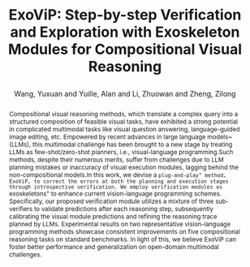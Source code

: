 ---
layout: pub
type: inproceedings
title: >
    ExoViP: Step-by-step Verification and Exploration with Exoskeleton Modules for Compositional Visual Reasoning
author: Wang, Yuxuan and Yuille, Alan and Li, Zhuowan and Zheng, Zilong
abbr: CoLM'24
correspondence: Li, Zhuowan and Zheng, Zilong
pdf: https://openreview.net/pdf?id=6U1FEKP7Ar
# pdf: https://aclanthology.org/2023.emnlp-main.334.pdf
# booktitle: The Conference on Empirical Methods in Natural Language Processing (EMNLP)
booktitle: CoLM
arxiv: 2408.02210
code: https://github.com/bigai-nlco/ExoViP
year: 2024
selected: false
abstract: >
    Compositional visual reasoning methods, which translate a complex query into a structured composition of feasible visual tasks, have exhibited a strong potential in complicated multimodal tasks like visual question answering, language-guided image editing, etc. Empowered by recent advances in large language models~(LLMs), this multimodal challenge has been brought to a new stage by treating LLMs as few-shot/zero-shot planners, i.e., visual-language programming.Such methods, despite their numerous merits, suffer from challenges due to LLM planning mistakes or inaccuracy of visual execution modules, lagging behind the non-compositional models.In this work, we devise a ``plug-and-play" method, ExoViP, to correct the errors at both the planning and execution stages through introspective verification. We employ verification modules as ``exoskeletons" to enhance current vision-language programming schemes. Specifically, our proposed verification module utilizes a mixture of three sub-verifiers to validate predictions after each reasoning step, subsequently calibrating the visual module predictions and refining the reasoning trace planned by LLMs. Experimental results on two representative vision-language programming methods showcase consistent improvements on five compositional reasoning tasks on standard benchmarks. In light of this, we believe ExoViP can foster better performance and generalization on open-domain multimodal challenges.
bibtex: >
    @inproceedings{wang2024exovip,
        title={ExoViP: Step-by-step Verification and Exploration with Exoskeleton Modules for Compositional Visual Reasoning},
        author={Wang, Yuxuan and Yuille, Alan and Li, Zhuowan and Zheng Zilong},
        booktitle={The first Conference on Language Modeling (CoLM)},
        year={2024}
    }
---